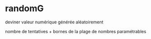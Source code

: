# randomG

deviner valeur numérique
générée aléatoirement

nombre de tentatives + bornes de la plage de nombres paramétrables